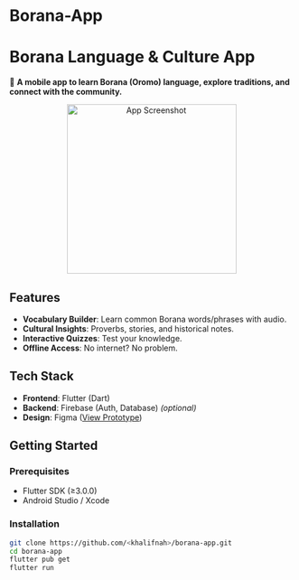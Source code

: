 # Borana-App
# Borana Language & Culture App  

📱 **A mobile app to learn Borana (Oromo) language, explore traditions, and connect with the community.**  

<div align="center">
  <img src="assets/app_screenshot.png" width="300" alt="App Screenshot">  
    
</div>

## Features  
- **Vocabulary Builder**: Learn common Borana words/phrases with audio.  
- **Cultural Insights**: Proverbs, stories, and historical notes.  
- **Interactive Quizzes**: Test your knowledge.  
- **Offline Access**: No internet? No problem.  

## Tech Stack  
- **Frontend**: Flutter (Dart)  
- **Backend**: Firebase (Auth, Database) *(optional)*  
- **Design**: Figma ([View Prototype](https://figma.com/your-link))  

## Getting Started  
### Prerequisites  
- Flutter SDK (≥3.0.0)  
- Android Studio / Xcode  

### Installation  
```bash
git clone https://github.com/<khalifnah>/borana-app.git
cd borana-app
flutter pub get
flutter run
